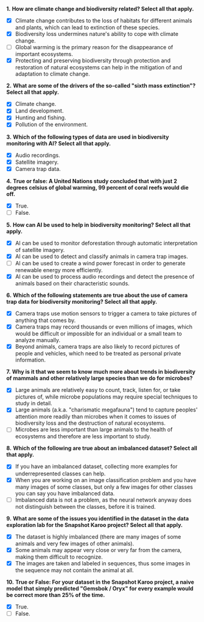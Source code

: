 **1.** **How are climate change and biodiversity related? Select all that apply.**
- [x] Climate change contributes to the loss of habitats for different animals and plants, which can lead to extinction of these species.
- [x] Biodiversity loss undermines nature's ability to cope with climate change.
- [ ] Global warming is the primary reason for the disappearance of important ecosystems.
- [x] Protecting and preserving biodiversity through protection and restoration of natural ecosystems can help in the mitigation of and adaptation to climate change.

**2.** **What are some of the drivers of the so-called "sixth mass extinction"? Select all that apply.**
- [x] Climate change.
- [x] Land development.
- [x] Hunting and fishing.
- [x] Pollution of the environment.

**3.** **Which of the following types of data are used in biodiversity monitoring with Al? Select all that apply.**
- [x] Audio recordings.
- [x] Satellite imagery.
- [x] Camera trap data.

**4.** **True or false: A United Nations study concluded that with just 2 degrees celsius of global warming, 99 percent of coral reefs would die off.**
- [x] True.
- [ ] False.

**5.** **How can Al be used to help in biodiversity monitoring? Select all that apply.**
- [x] Al can be used to monitor deforestation through automatic interpretation of satellite imagery.
- [x] Al can be used to detect and classify animals in camera trap images.
- [ ] Al can be used to create a wind power forecast in order to generate renewable energy more efficiently.
- [x] Al can be used to process audio recordings and detect the presence of animals based on their characteristic sounds.

**6.** **Which of the following statements are true about the use of camera trap data for biodiversity monitoring? Select all that apply.**
- [x] Camera traps use motion sensors to trigger a camera to take pictures of anything that comes by.
- [x] Camera traps may record thousands or even millions of images, which would be difficult or impossible for an individual or a small team to analyze manually.
- [x] Beyond animals, camera traps are also likely to record pictures of people and vehicles, which need to be treated as personal private information.

**7.** **Why is it that we seem to know much more about trends in biodiversity of mammals and other relatively large species than we do for microbes?**
- [x] Large animals are relatively easy to count, track, listen for, or take pictures of, while microbe populations may require special techniques to study in detail.
- [x] Large animals (a.k.a. "charismatic megafauna") tend to capture peoples' attention more readily than microbes when it comes to issues of biodiversity loss and the destruction of natural ecosystems.
- [ ] Microbes are less important than large animals to the health of ecosystems and therefore are less important to study.

**8.** **Which of the following are true about an imbalanced dataset? Select all that apply.**
- [x] If you have an imbalanced dataset, collecting more examples for underrepresented classes can help.
- [x] When you are working on an image classification problem and you have many images of some classes, but only a few images for other classes you can say you have imbalanced data.
- [ ] Imbalanced data is not a problem, as the neural network anyway does not distinguish between the classes, before it is trained.

**9.** **What are some of the issues you identified in the dataset in the data exploration lab for the Snapshot Karoo project? Select all that apply.**
- [x] The dataset is highly imbalanced (there are many images of some animals and very few images of other animals).
- [x] Some animals may appear very close or very far from the camera, making them difficult to recognize.
- [x] The images are taken and labeled in sequences, thus some images in the sequence may not contain the animal at all.

**10.** **True or False: For your dataset in the Snapshot Karoo project, a naive model that simply predicted "Gemsbok / Oryx" for every example would be correct more than 25% of the time.**
- [x] True.
- [ ] False.
